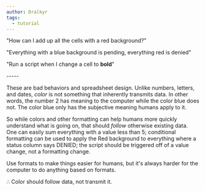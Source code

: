```yaml
---
author: Dralkyr
tags:
  - tutorial
---
```

"How can I add up all the cells with a red background?"

"Everything with a blue background is pending, everything red is denied"

"﻿Run a script when I change a cell to **bold**"

\-----

These are bad behaviors and spreadsheet design. Unlike numbers, letters, and dates, *color* is not something that inherently transmits data. In other words, the number 2 has meaning to the computer while the color blue does not. The color blue only has the subjective meaning humans apply to it.

So while colors and other formatting can help humans more quickly understand what is going on, that should *follow* otherwise existing data. One can easily sum everything with a value less than 5; conditional formatting can be used to apply the Red background to everything where a status column says DENIED; the script should be triggered off of a value change, not a formatting change.

Use formats to make things easier for humans, but it's always harder for the computer to do anything based on formats.

∴ Color should follow data, not transmit it.

